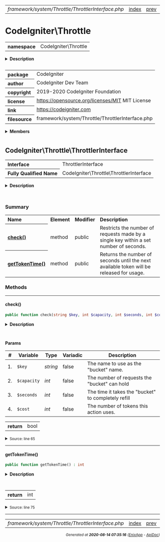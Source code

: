 


 



<table>
<tr>
<td style="width:100%"><em>framework/system/Throttle/ThrottlerInterface.php</em></td>
<td><a href="../../../../../../api/index.md">index</a></td>
<td><a href="../../../../../../api/vendor/codeigniter4/framework/system/Throttle/Throttler.md">prev</a></td>
<td><a href="../../../../../../api/vendor/codeigniter4/framework/system/Typography/Typography.md">next</a></td>
</tr>
</table>







# CodeIgniter\Throttle 
<table style="text-align:left">
<tr><th>namespace</th><td>CodeIgniter\Throttle</td></tr>
</table>

<details>
<summary style="margin-bottom:12px;"><strong>Description</strong></summary>

<table>
<tr><td>
CodeIgniter
</td></tr>
</table>

<table>
<tr><td>
An open source application development framework for PHP

This content is released under the MIT License (MIT)

Copyright (c) 2014-2019 British Columbia Institute of Technology
Copyright (c) 2019-2020 CodeIgniter Foundation

Permission is hereby granted, free of charge, to any person obtaining a copy
of this software and associated documentation files (the "Software"), to deal
in the Software without restriction, including without limitation the rights
to use, copy, modify, merge, publish, distribute, sublicense, and/or sell
copies of the Software, and to permit persons to whom the Software is
furnished to do so, subject to the following conditions:

The above copyright notice and this permission notice shall be included in
all copies or substantial portions of the Software.

THE SOFTWARE IS PROVIDED "AS IS", WITHOUT WARRANTY OF ANY KIND, EXPRESS OR
IMPLIED, INCLUDING BUT NOT LIMITED TO THE WARRANTIES OF MERCHANTABILITY,
FITNESS FOR A PARTICULAR PURPOSE AND NONINFRINGEMENT. IN NO EVENT SHALL THE
AUTHORS OR COPYRIGHT HOLDERS BE LIABLE FOR ANY CLAIM, DAMAGES OR OTHER
LIABILITY, WHETHER IN AN ACTION OF CONTRACT, TORT OR OTHERWISE, ARISING FROM,
OUT OF OR IN CONNECTION WITH THE SOFTWARE OR THE USE OR OTHER DEALINGS IN
THE SOFTWARE.
</td></tr>
</table>

</details>



<table style="text-align:left">
<tr style="vertical-align:top;">
<th>package</th>
<td>CodeIgniter
</td>
</tr>
<tr style="vertical-align:top;">
<th>author</th>
<td>CodeIgniter Dev Team
</td>
</tr>
<tr style="vertical-align:top;">
<th>copyright</th>
<td>2019-2020 CodeIgniter Foundation
</td>
</tr>
<tr style="vertical-align:top;">
<th>license</th>
<td><a href="https://opensource.org/licenses/MIT">https://opensource.org/licenses/MIT</a>	MIT License
</td>
</tr>
<tr style="vertical-align:top;">
<th>link</th>
<td><a href="https://codeigniter.com">https://codeigniter.com</a>

</td>
</tr>
<tr style="vertical-align:top;">
<th>filesource</th>
<td>framework/system/Throttle/ThrottlerInterface.php
</td>
</tr>
</table>

 

<details>
<summary style="margin-bottom:12px;"><strong>Members</strong></summary>
<table>
<tr><td><a href="../../../../../../api/vendor/codeigniter4/framework/system/Throttle/Throttler.md">CodeIgniter\Throttle\Throttler</a></td></tr>
<tr><td><a href="../../../../../../api/vendor/codeigniter4/framework/system/Throttle/ThrottlerInterface.md">CodeIgniter\Throttle\ThrottlerInterface</a></td></tr>
</table>
</details>



 

 
## CodeIgniter\Throttle\ThrottlerInterface

<table style="text-align:left">
<tr><th>Interface</th><td>ThrottlerInterface</td></tr>
<tr><th>Fully Qualified Name</th><td>CodeIgniter\Throttle\ThrottlerInterface</td></tr>
</table>


<details>
<summary style="margin-bottom:12px;"><strong>Description</strong></summary>

<table>
<tr><td>
Expected behavior of a Throttler
</td></tr>
</table>


</details>



<table style="text-align:left">
</table>



### Summary


<table style="text-align:left;">
<tr>
<th>Name</th>
<th>Element</th>
<th>Modifier</th>
<th>Description</th>
</tr>


<tr>
<th><a href="#check"><strong>check</strong>()</a></th>
<td>method</td>
<td>
public

</td>
<td>Restricts the number of requests made by a single key within
a set number of seconds.</td>
</tr>
<tr>
<th><a href="#getTokenTime"><strong>getTokenTime</strong>()</a></th>
<td>method</td>
<td>
public

</td>
<td>Returns the number of seconds until the next available token will
be released for usage.</td>
</tr>

</table>






### Methods


<hr>

#### check()

```php
public function check(string $key, int $capacity, int $seconds, int $cost)
```

<details>
<summary style="margin-bottom:12px;"><strong>Description</strong></summary>

<table>
<tr><td>
Restricts the number of requests made by a single key within
a set number of seconds.
</td></tr>
</table>

<table>
<tr><td>
Example:

 if (! $throttler->checkIPAddress($request->ipAddress(), 60, MINUTE))
{
     die('You submitted over 60 requests within a minute.');
}
</td></tr>
</table>

</details>



<table style="text-align:left">
</table>


**Params**

<table>
<thead>
<tr>
<th>#</th>
<th>Variable</th>
<th>Type</th>
<th>Variadic</th>
<th>Description</th>
</tr>
</thead>
<tbody>

<tr>
<td>1.</td>
<td><code>$key</code></td>
<td><em>string
</em></td>
<td>false</td>
<td>The name to use as the "bucket" name.</td>
</tr>

<tr>
<td>2.</td>
<td><code>$capacity</code></td>
<td><em>int
</em></td>
<td>false</td>
<td>The number of requests the "bucket" can hold</td>
</tr>

<tr>
<td>3.</td>
<td><code>$seconds</code></td>
<td><em>int
</em></td>
<td>false</td>
<td>The time it takes the "bucket" to completely refill</td>
</tr>

<tr>
<td>4.</td>
<td><code>$cost</code></td>
<td><em>int
</em></td>
<td>false</td>
<td>The number of tokens this action uses.</td>
</tr>


</tbody>
</table>



<table>
<tr>
<th style="vertical-align:top;">return</th>
<td>bool
</td>
</tr>
</table>





<details>
<summary><small>Source: line 65</small></summary>

```php
public function check(string $key, int $capacity, int $seconds, int $cost);
```

</details>


<hr>

#### getTokenTime()

```php
public function getTokenTime() : int
```

<details>
<summary style="margin-bottom:12px;"><strong>Description</strong></summary>

<table>
<tr><td>
Returns the number of seconds until the next available token will
be released for usage.
</td></tr>
</table>


</details>



<table style="text-align:left">
</table>





<table>
<tr>
<th style="vertical-align:top;">return</th>
<td>int
</td>
</tr>
</table>





<details>
<summary><small>Source: line 75</small></summary>

```php
public function getTokenTime(): int;
```

</details>





 


 
  




<hr>

<table>
<tr>
<td style="width:100%"><em>framework/system/Throttle/ThrottlerInterface.php</em></td>
<td><a href="../../../../../../api/index.md">index</a></td>
<td><a href="../../../../../../api/vendor/codeigniter4/framework/system/Throttle/Throttler.md">prev</a></td>
<td><a href="../../../../../../api/vendor/codeigniter4/framework/system/Typography/Typography.md">next</a></td>
<td><a href="#">top</a></td></tr>
</table>




<div style="text-align:right;">

<small>_Generated at **2020-08-14 07:35:16**_ *([EnixApp](https://github.com/enix-app) - [ApiDoc](https://github.com/enix-app/apidoc))*</small>
</div>
